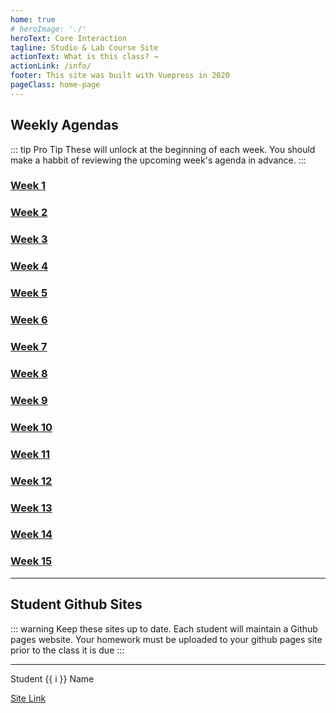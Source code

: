 ```yaml
---
home: true
# heroImage: './'
heroText: Core Interaction
tagline: Studio & Lab Course Site
actionText: What is this class? →
actionLink: /info/
footer: This site was built with Vuepress in 2020
pageClass: home-page
---
```


## Weekly Agendas

::: tip Pro Tip
These will unlock at the beginning of each week. You should make a habbit of reviewing the upcoming week's agenda in advance.
:::

### [Week 1](./agendas/week-1)

### [Week 2](./agendas/week-2-disabled)

### [Week 3](./agendas/week-3-disabled)

### [Week 4](./agendas/week-4-disabled)

### [Week 5](./agendas/week-5-disabled)

### [Week 6](./agendas/week-6-disabled)

### [Week 7](./agendas/week-7-disabled)

### [Week 8](./agendas/week-8-disabled)

### [Week 9](./agendas/week-9-disabled)

### [Week 10](./agendas/week-10-disabled)

### [Week 11](./agendas/week-11-disabled)

### [Week 12](./agendas/week-12-disabled)

### [Week 13](./agendas/week-13-disabled)

### [Week 14](./agendas/week-14-disabled)

### [Week 15](./agendas/week-15-disabled)

---

## Student Github Sites

::: warning Keep these sites up to date.
Each student will maintain a Github pages website. Your homework must be uploaded to your github pages site prior to the class it is due
:::

---

<div v-for="i in 15">
Student {{ i }} Name

[Site Link](./disabled)

</div>
